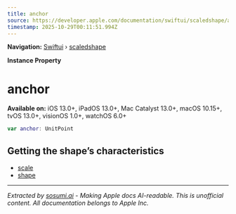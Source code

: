 ```yaml
---
title: anchor
source: https://developer.apple.com/documentation/swiftui/scaledshape/anchor
timestamp: 2025-10-29T00:11:51.994Z
---
```


**Navigation:** [Swiftui](/documentation/swiftui) › [scaledshape](/documentation/swiftui/scaledshape)

**Instance Property**

# anchor

**Available on:** iOS 13.0+, iPadOS 13.0+, Mac Catalyst 13.0+, macOS 10.15+, tvOS 13.0+, visionOS 1.0+, watchOS 6.0+

```swift
var anchor: UnitPoint
```

## Getting the shape’s characteristics

- [scale](/documentation/swiftui/scaledshape/scale)
- [shape](/documentation/swiftui/scaledshape/shape)

---

*Extracted by [sosumi.ai](https://sosumi.ai) - Making Apple docs AI-readable.*
*This is unofficial content. All documentation belongs to Apple Inc.*
